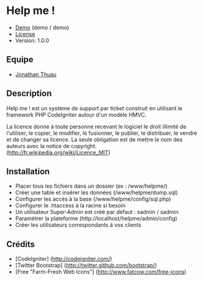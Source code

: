 # Help me !

* [Demo](http://helpme.thuau.fr/) (demo / demo)
* [License](MIT)
* Version: 1.0.0


## Equipe

* [Jonathan Thuau](http://jonathan.thuau.fr/)


## Description

Help me ! est un système de support par ticket construit en utilisant le framework PHP CodeIgniter autour d'un modèle HMVC.

La licence donne à toute personne recevant le logiciel le droit illimité de l'utiliser, le copier, le modifier, le fusionner, le publier, le distribuer, le vendre et de changer sa licence. La seule obligation est de mettre le nom des auteurs avec la notice de copyright. (http://fr.wikipedia.org/wiki/Licence_MIT)


## Installation

- Placer tous les fichiers dans un dossier (ex : /www/helpme/)
- Créer une table et insérer les données (/www/helpme/dump.sql)
- Configurer les accès à la base (/www/helpme/config/sql.php)
- Configurer le .htaccess à la racine si besoin
- Un utilisateur Super-Admin est créé par défaut : sadmin / sadmin
- Paramétrer la plateforme (http://localhost/helpme/admin/config)
- Créer les utilisateurs correspondants à vos clients


## Crédits

* [CodeIgniter] (http://codeigniter.com/)
* [Twitter Bootstrap] (http://twitter.github.com/bootstrap/)
* [Free "Farm-Fresh Web Icons"] (http://www.fatcow.com/free-icons)